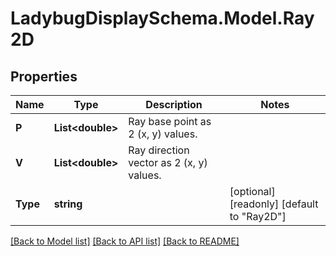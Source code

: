 
# LadybugDisplaySchema.Model.Ray2D

## Properties

Name | Type | Description | Notes
------------ | ------------- | ------------- | -------------
**P** | **List&lt;double&gt;** | Ray base point as 2 (x, y) values. | 
**V** | **List&lt;double&gt;** | Ray direction vector as 2 (x, y) values. | 
**Type** | **string** |  | [optional] [readonly] [default to "Ray2D"]

[[Back to Model list]](../README.md#documentation-for-models)
[[Back to API list]](../README.md#documentation-for-api-endpoints)
[[Back to README]](../README.md)

